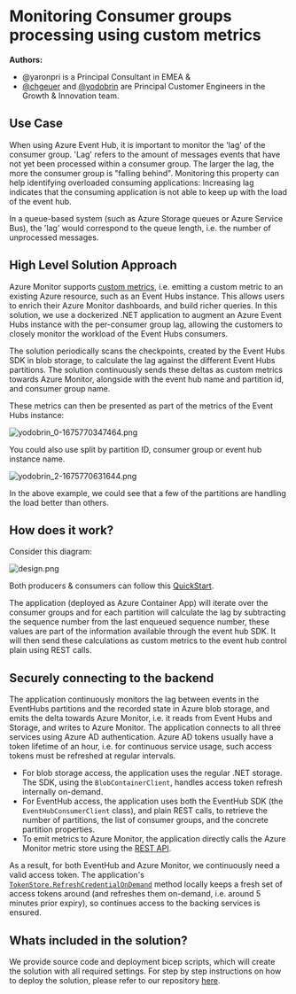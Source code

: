 # Monitoring Consumer groups processing using custom metrics

**Authors:** 

- @yaronpri is a Principal Consultant in EMEA &
- [@chgeuer](https://techcommunity.microsoft.com/t5/user/viewprofilepage/user-id/1419878) and [@yodobrin](https://techcommunity.microsoft.com/t5/user/viewprofilepage/user-id/1306386) are Principal Customer Engineers in the Growth & Innovation team.

## Use Case

When using Azure Event Hub, it is important to monitor the 'lag' of the consumer group. 'Lag' refers to the amount of messages events that have not yet been processed within a consumer group. The larger the lag, the more the consumer group is "falling behind". Monitoring this property can help identifying overloaded consuming applications: Increasing lag indicates that the consuming application is not able to keep up with the load of the event hub.

In a queue-based system (such as Azure Storage queues or Azure Service Bus), the 'lag' would correspond to the queue length, i.e. the number of unprocessed messages.

## High Level Solution Approach

Azure Monitor supports [custom metrics](https://learn.microsoft.com/en-us/azure/azure-monitor/essentials/metrics-custom-overview), i.e. emitting a custom metric to an existing Azure resource, such as an Event Hubs instance. This allows users to enrich their Azure Monitor dashboards, and build richer queries. In this solution, we use a dockerized .NET application to augment an Azure Event Hubs instance with the per-consumer group lag, allowing the customers to closely monitor the workload of the Event Hubs consumers. 

The solution periodically scans the checkpoints, created by the Event Hubs SDK in blob storage, to calculate the lag against the different Event Hubs partitions. The solution continuously sends these deltas as custom metrics towards Azure Monitor, alongside with the event hub name and partition id, and consumer group name. 

These metrics can then be presented as part of the metrics of the Event Hubs instance:

![yodobrin_0-1675770347464.png](https://techcommunity.microsoft.com/t5/image/serverpage/image-id/439488i2F34CF372A394207/image-size/large?v=v2&px=999)

You could also use split by partition ID, consumer group or event hub instance name.

![yodobrin_2-1675770631644.png](https://techcommunity.microsoft.com/t5/image/serverpage/image-id/439491i8FD45CC7C103B109/image-size/large?v=v2&px=999)

In the above example, we could see that a few of the partitions are handling the load better than others.

## How does it work?

Consider this diagram:

![design.png](https://techcommunity.microsoft.com/t5/image/serverpage/image-id/439492i15FC927B4056963C/image-size/large?v=v2&px=999)

Both producers & consumers can follow this [QuickStart](https://learn.microsoft.com/en-us/azure/event-hubs/event-hubs-dotnet-standard-getstarted-send?tabs=passwordless%2Croles-azure-portal).

The application (deployed as Azure Container App) will iterate over the consumer groups and for each partition will calculate the lag by subtracting the sequence number from the last enqueued sequence number, these values are part of the information available through the event hub SDK. It will then send these calculations as custom metrics to the event hub control plain using REST calls.

## Securely connecting to the backend

The application continuously monitors the lag between events in the EventHubs partitions and the recorded state in Azure blob storage, and emits the delta towards Azure Monitor, i.e. it reads from Event Hubs and Storage, and writes to Azure Monitor. The application connects to all three services using Azure AD authentication. Azure AD tokens usually have a token lifetime of an hour, i.e. for continuous service usage, such access tokens must be refreshed at regular intervals.

- For blob storage access, the application uses the regular .NET storage. The SDK, using the `BlobContainerClient`, handles access token refresh internally on-demand. 
- For EventHub access, the application uses both the EventHub SDK (the `EventHubConsumerClient` class), and plain REST calls, to retrieve the number of partitions, the list of consumer groups, and the concrete partition properties. 
- To emit metrics to Azure Monitor, the application directly calls the Azure Monitor metric store using the [REST API](https://learn.microsoft.com/en-us/azure/azure-monitor/essentials/metrics-store-custom-rest-api).

As a result, for both EventHub and Azure Monitor, we continuously need a valid access token. The application's  [`TokenStore.RefreshCredentialOnDemand`](https://github.com/Azure-Samples/eventhub-custom-metrics-emitter/blob/ce0eac19acdc7e6c5d7cc540adf7247a4d222b8b/src/emitters/EmitterHelper.cs#L140) method locally keeps a fresh set of access tokens around (and refreshes them on-demand, i.e. around 5 minutes prior expiry), so continues access to the backing services is ensured.

## Whats included in the solution?

We provide source code and deployment bicep scripts, which will create the solution with all required settings. For step by step instructions on how to deploy the solution, please refer to our repository [here](https://github.com/Azure-Samples/eventhub-custom-metrics-emitter).